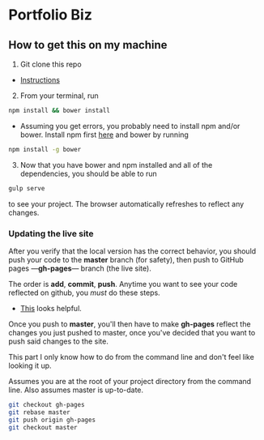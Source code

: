 Portfolio Biz
=============

How to get this on my machine
-----------------------------
1. Git clone this repo
  * [Instructions](https://help.github.com/desktop/guides/contributing/cloning-a-repository-from-github-to-github-desktop/)

2. From your terminal, run
```bash
npm install && bower install
```
  * Assuming you get errors, you probably need to install npm and/or bower. Install npm first [here](https://nodejs.org/en/download/) and bower by running

  ```bash
  npm install -g bower
  ```

3. Now that you have bower and npm installed and all of the dependencies, you should be able to run
```bash
gulp serve
```
to see your project. The browser automatically refreshes to reflect any changes.

### Updating the live site

After you verify that the local version has the correct behavior, you should push your code to the **master** branch (for safety), then push to GitHub pages —**gh-pages**— branch (the live site).


The order is **add**, **commit**, **push**. Anytime you want to see your code reflected on github, you *must* do these steps.

  * [This](https://guides.github.com/introduction/getting-your-project-on-github/) looks helpful.

Once you push to **master**, you'll then have to make **gh-pages** reflect the changes you just pushed to master, once you've decided that you want to push said changes to the site.

This part I only know how to do from the command line and don't feel like looking it up.

Assumes you are at the root of your project directory from the command line. Also assumes master is up-to-date.

```bash
git checkout gh-pages
git rebase master
git push origin gh-pages
git checkout master
```
